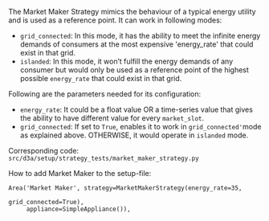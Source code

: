 The Market Maker Strategy mimics the behaviour of a typical energy utility and is used as a reference point. It can work in following modes:

- `grid_connected`: In this mode, it has the ability to meet the infinite energy demands of consumers at the most expensive 'energy_rate' that could exist in that grid.
- `islanded`: In this mode, it won’t fulfill the energy demands of any consumer but would only be used as a reference point of the highest possible `energy_rate` that could exist in that grid.

Following are the parameters needed for its configuration:

- `energy_rate`: It could be a float value OR a time-series value that gives the ability to have different value for every `market_slot`.
- `grid_connected`: If set to `True`, enables it to work in `grid_connected'`mode as explained above. OTHERWISE, it would operate in `islanded` mode.

 

Corresponding code: `src/d3a/setup/strategy_tests/market_maker_strategy.py`

How to add Market Maker to the setup-file:

```
Area('Market Maker', strategy=MarketMakerStrategy(energy_rate=35,
                                                  grid_connected=True),
     appliance=SimpleAppliance()),
```